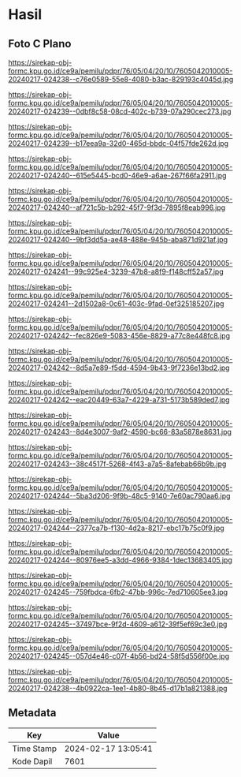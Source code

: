 # Hasil

## Foto C Plano

https://sirekap-obj-formc.kpu.go.id/ce9a/pemilu/pdpr/76/05/04/20/10/7605042010005-20240217-024238--c76e0589-55e8-4080-b3ac-829193c4045d.jpg

https://sirekap-obj-formc.kpu.go.id/ce9a/pemilu/pdpr/76/05/04/20/10/7605042010005-20240217-024239--0dbf8c58-08cd-402c-b739-07a290cec273.jpg

https://sirekap-obj-formc.kpu.go.id/ce9a/pemilu/pdpr/76/05/04/20/10/7605042010005-20240217-024239--b17eea9a-32d0-465d-bbdc-04f57fde262d.jpg

https://sirekap-obj-formc.kpu.go.id/ce9a/pemilu/pdpr/76/05/04/20/10/7605042010005-20240217-024240--615e5445-bcd0-46e9-a6ae-267f66fa2911.jpg

https://sirekap-obj-formc.kpu.go.id/ce9a/pemilu/pdpr/76/05/04/20/10/7605042010005-20240217-024240--af721c5b-b292-45f7-9f3d-7895f8eab996.jpg

https://sirekap-obj-formc.kpu.go.id/ce9a/pemilu/pdpr/76/05/04/20/10/7605042010005-20240217-024240--9bf3dd5a-ae48-488e-945b-aba871d921af.jpg

https://sirekap-obj-formc.kpu.go.id/ce9a/pemilu/pdpr/76/05/04/20/10/7605042010005-20240217-024241--99c925e4-3239-47b8-a8f9-f148cff52a57.jpg

https://sirekap-obj-formc.kpu.go.id/ce9a/pemilu/pdpr/76/05/04/20/10/7605042010005-20240217-024241--2d1502a8-0c61-403c-9fad-0ef325185207.jpg

https://sirekap-obj-formc.kpu.go.id/ce9a/pemilu/pdpr/76/05/04/20/10/7605042010005-20240217-024242--fec826e9-5083-456e-8829-a77c8e448fc8.jpg

https://sirekap-obj-formc.kpu.go.id/ce9a/pemilu/pdpr/76/05/04/20/10/7605042010005-20240217-024242--8d5a7e89-f5dd-4594-9b43-9f7236e13bd2.jpg

https://sirekap-obj-formc.kpu.go.id/ce9a/pemilu/pdpr/76/05/04/20/10/7605042010005-20240217-024242--eac20449-63a7-4229-a731-5173b589ded7.jpg

https://sirekap-obj-formc.kpu.go.id/ce9a/pemilu/pdpr/76/05/04/20/10/7605042010005-20240217-024243--8d4e3007-9af2-4590-bc66-83a5878e8631.jpg

https://sirekap-obj-formc.kpu.go.id/ce9a/pemilu/pdpr/76/05/04/20/10/7605042010005-20240217-024243--38c4517f-5268-4f43-a7a5-8afebab66b9b.jpg

https://sirekap-obj-formc.kpu.go.id/ce9a/pemilu/pdpr/76/05/04/20/10/7605042010005-20240217-024244--5ba3d206-9f9b-48c5-9140-7e60ac790aa6.jpg

https://sirekap-obj-formc.kpu.go.id/ce9a/pemilu/pdpr/76/05/04/20/10/7605042010005-20240217-024244--2377ca7b-f130-4d2a-8217-ebc17b75c0f9.jpg

https://sirekap-obj-formc.kpu.go.id/ce9a/pemilu/pdpr/76/05/04/20/10/7605042010005-20240217-024244--80976ee5-a3dd-4966-9384-1dec13683405.jpg

https://sirekap-obj-formc.kpu.go.id/ce9a/pemilu/pdpr/76/05/04/20/10/7605042010005-20240217-024245--759fbdca-6fb2-47bb-996c-7ed710605ee3.jpg

https://sirekap-obj-formc.kpu.go.id/ce9a/pemilu/pdpr/76/05/04/20/10/7605042010005-20240217-024245--37497bce-9f2d-4609-a612-39f5ef69c3e0.jpg

https://sirekap-obj-formc.kpu.go.id/ce9a/pemilu/pdpr/76/05/04/20/10/7605042010005-20240217-024245--057d4e46-c07f-4b56-bd24-58f5d556f00e.jpg

https://sirekap-obj-formc.kpu.go.id/ce9a/pemilu/pdpr/76/05/04/20/10/7605042010005-20240217-024238--4b0922ca-1ee1-4b80-8b45-d17b1a821388.jpg


## Metadata

| Key        | Value               |
| ---------- | ------------------- |
| Time Stamp | 2024-02-17 13:05:41 |
| Kode Dapil | 7601                |



